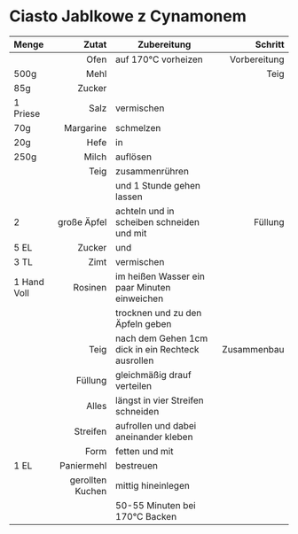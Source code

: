 # Ciasto Jablkowe z Cynamonem

<!--zutaten-->
|Menge|Zutat|Zubereitung| Schritt |
|:----|----:|-----------|-:|
||Ofen|auf 170°C vorheizen|Vorbereitung
|500g| Mehl||Teig
|85g|Zucker|
|1 Priese| Salz| vermischen
|70g|Margarine|schmelzen
|20g|Hefe|in
|250g|Milch|auflösen
||Teig|zusammenrühren|
|||und 1 Stunde gehen lassen
|2|große Äpfel| achteln und in scheiben schneiden und mit|Füllung
|5 EL| Zucker| und
|3 TL| Zimt| vermischen
|1 Hand Voll| Rosinen| im heißen Wasser ein paar Minuten einweichen
|||trocknen und zu den Äpfeln geben
||Teig| nach dem Gehen 1cm dick in ein Rechteck ausrollen| Zusammenbau
||Füllung| gleichmäßig drauf verteilen
||Alles| längst in vier Streifen schneiden
||Streifen| aufrollen und dabei aneinander kleben
||Form|fetten und mit
|1 EL|Paniermehl|bestreuen
||gerollten Kuchen| mittig hineinlegen
||| 50-55 Minuten bei 170°C Backen
<!--/zutaten-->